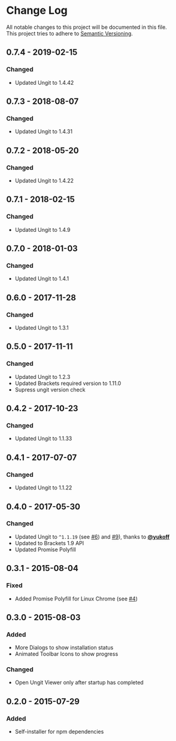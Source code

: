 # Change Log
All notable changes to this project will be documented in this file.  
This project tries to adhere to [Semantic Versioning](http://semver.org/).


## 0.7.4 - 2019-02-15
### Changed
- Updated Ungit to 1.4.42


## 0.7.3 - 2018-08-07
### Changed
- Updated Ungit to 1.4.31


## 0.7.2 - 2018-05-20
### Changed
- Updated Ungit to 1.4.22


## 0.7.1 - 2018-02-15
### Changed
- Updated Ungit to 1.4.9


## 0.7.0 - 2018-01-03
### Changed
- Updated Ungit to 1.4.1


## 0.6.0 - 2017-11-28
### Changed
- Updated Ungit to 1.3.1


## 0.5.0 - 2017-11-11
### Changed
- Updated Ungit to 1.2.3
- Updated Brackets required version to 1.11.0
- Supress ungit version check


## 0.4.2 - 2017-10-23
### Changed
- Updated Ungit to 1.1.33


## 0.4.1 - 2017-07-07
### Changed
- Updated Ungit to 1.1.22


## 0.4.0 - 2017-05-30
### Changed
- Updated Ungit to `^1.1.19` (see [#6](https://github.com/Hirse/brackets-ungit/issues/6)) and [#9](https://github.com/Hirse/brackets-ungit/issues/9)), thanks to [__@yukoff__](https://github.com/yukoff)
- Updated to Brackets 1.9 API
- Updated Promise Polyfill


## 0.3.1 - 2015-08-04
### Fixed
- Added Promise Polyfill for Linux Chrome (see [#4](https://github.com/Hirse/brackets-ungit/issues/4))


## 0.3.0 - 2015-08-03
### Added
- More Dialogs to show installation status
- Animated Toolbar Icons to show progress

### Changed
- Open Ungit Viewer only after startup has completed


## 0.2.0 - 2015-07-29
### Added
- Self-installer for npm dependencies

